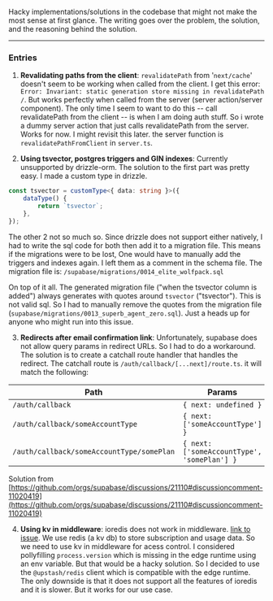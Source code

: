 Hacky implementations/solutions in the codebase that might not make the most sense at first glance. The writing goes over the problem, the solution, and the reasoning behind the solution.

---

### Entries

1. **Revalidating paths from the client**: `revalidatePath` from '`next/cache`' doesn't seem to be working when called from the client. I get this error: `Error: Invariant: static generation store missing in revalidatePath /`. But works perfectly when called from the server (server action/server component). The only time I seem to want to do this -- call revalidatePath from the client -- is when I am doing auth stuff. So i wrote a dummy server action that just calls revalidatePath from the server. Works for now. I might revisit this later. the server function is `revalidatePathFromClient` in `server.ts`.

2. **Using tsvector, postgres triggers and GIN indexes**: Currently unsupported by drizzle-orm. The solution to the first part was pretty easy. I made a custom type in drizzle.

```ts
const tsvector = customType<{ data: string }>({
	dataType() {
		return `tsvector`;
	},
});
```

The other 2 not so much so. Since drizzle does not support either natively, I had to write the sql code for both then add it to a migration file. This means if the migrations were to be lost, One would have to manually add the triggers and indexes again. I left them as a comment in the schema file. The migration file is: `/supabase/migrations/0014_elite_wolfpack.sql`

On top of it all. The generated migration file ("when the tsvector column is added") always generates with quotes around `tsvector` ("tsvector"). This is not valid sql. So I had to manually remove the quotes from the migration file (`supabase/migrations/0013_superb_agent_zero.sql`). Just a heads up for anyone who might run into this issue.

3. **Redirects after email confirmation link**: Unfortunately, supabase does not allow query params in redirect URLs. So I had to do a workaround. The solution is to create a catchall route handler that handles the redirect. The catchall route is `/auth/callback/[...next]/route.ts`. it will match the following:

| Path                                      | Params                                      |
| ----------------------------------------- | ------------------------------------------- |
| `/auth/callback`                          | `{ next: undefined }`                       |
| `/auth/callback/someAccountType`          | `{ next: ['someAccountType'] }`             |
| `/auth/callback/someAccountType/somePlan` | `{ next: ['someAccountType', 'somePlan'] }` |

Solution from [https://github.com/orgs/supabase/discussions/21110#discussioncomment-11020419](https://github.com/orgs/supabase/discussions/21110#discussioncomment-11020419)

4. **Using kv in middleware**: ioredis does not work in middleware. [link to issue](https://github.com/vercel/next.js/issues/73424#issuecomment-2520244687). We use redis (a kv db) to store subscription and usage data. So we need to use kv in middleware for acess control. I considered pollyfilling `process.version` which is missing in the edge runtime using an env variable. But that would be a hacky solution. So I decided to use the `@upstash/redis` client which is compatible with the edge runtime. The only downside is that it does not support all the features of ioredis and it is slower. But it works for our use case.
